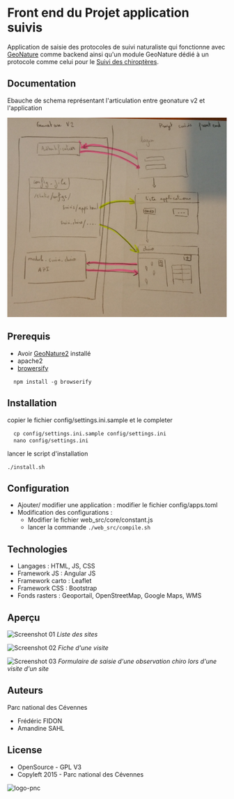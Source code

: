 # Front end du Projet application suivis

Application de saisie des protocoles de suivi naturaliste qui fonctionne avec [GeoNature](https://github.com/PnX-SI/GeoNature) comme backend ainsi qu'un module GeoNature dédié à un protocole comme celui pour le [Suivi des chiroptères](https://github.com/PnCevennes/gn_module_suivi_chiro).


Documentation
-------------
Ebauche de schema représentant l'articulation entre geonature v2 et l'application

![architecture](docs/20150909_172711.jpg)

Prerequis
---------
* Avoir [GeoNature2](https://github.com/PnX-SI/GeoNature)  installé
* apache2
* [browersify](http://browserify.org/)
```
  npm install -g browserify
```

Installation
------------

copier le fichier config/settings.ini.sample et le completer

```
  cp config/settings.ini.sample config/settings.ini
  nano config/settings.ini
```

lancer le script d'installation

```
./install.sh

```


Configuration
-------------

* Ajouter/ modifier une application : modifier le fichier config/apps.toml
* Modification des configurations : 
  * Modifier le fichier web_src/core/constant.js
  * lancer la commande ```./web_src/compile.sh```

Technologies
------------

- Langages : HTML, JS, CSS
- Framework JS : Angular JS
- Framework carto : Leaflet
- Framework CSS : Bootstrap
- Fonds rasters : Geoportail, OpenStreetMap, Google Maps, WMS


Aperçu
------

![Screenshot 01](http://geonature.fr/img/screenshot_chiro_01.jpg)
*Liste des sites*

![Screenshot 02](http://geonature.fr/img/screenshot_chiro_02.jpg)
*Fiche d'une visite*

![Screenshot 03](http://geonature.fr/img/screenshot_chiro_03.jpg)
*Formulaire de saisie d'une observation chiro lors d'une visite d'un site*


Auteurs
-------

Parc national des Cévennes

* Frédéric FIDON
* Amandine SAHL


License
-------

* OpenSource - GPL V3
* Copyleft 2015 - Parc national des Cévennes

![logo-pnc](http://geonature.fr/img/logo-pnc.jpg)


